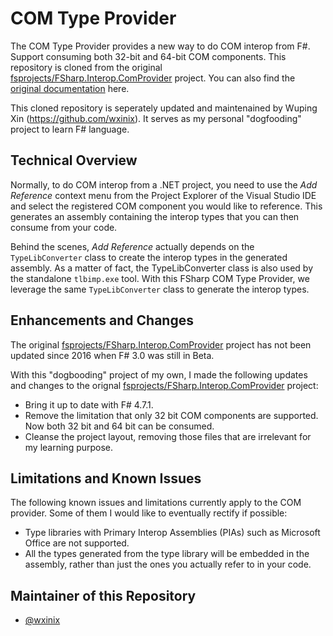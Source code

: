 # COM Type Provider

The COM Type Provider provides a new way to do COM interop from F#. Support consuming both 32-bit and 64-bit COM components. This repository is cloned from the original [fsprojects/FSharp.Interop.ComProvider](https://github.com/fsprojects/FSharp.Interop.ComProvider) project. You can also find the [original documentation](http://fsprojects.github.io/FSharp.ComProvider/) here.

This cloned repository is seperately updated and maintenained by Wuping Xin (https://github.com/wxinix). It serves as my personal "dogfooding" project to learn F# language.

## Technical Overview

Normally, to do COM interop from a .NET project, you need to use the _Add Reference_ context menu from the Project Explorer of the Visual Studio IDE and select the registered COM component you would like to reference. This generates an assembly containing the interop types that you can then consume from your code.

Behind the scenes, _Add Reference_ actually depends on the `TypeLibConverter` class to create the interop types in the generated assembly. As a matter of fact, the TypeLibConverter class is also used by the standalone `tlbimp.exe` tool. With this FSharp COM Type Provider, we leverage the same `TypeLibConverter` class  to generate the interop types.

## Enhancements and Changes

The original [fsprojects/FSharp.Interop.ComProvider](https://github.com/fsprojects/FSharp.Interop.ComProvider) project has not been updated since 2016 when F# 3.0 was still in Beta.

With this "dogbooding" project of my own, I made the following updates and changes to the orignal [fsprojects/FSharp.Interop.ComProvider](https://github.com/fsprojects/FSharp.Interop.ComProvider) project:
- Bring it up to date with F# 4.7.1.
- Remove the limitation that only 32 bit COM components are supported. Now both 32 bit and 64 bit can be consumed.
- Cleanse the project layout, removing those files that are irrelevant for my learning purpose.

## Limitations and Known Issues

The following known issues and limitations currently apply to the COM provider.
Some of them I would like to eventually rectify if possible:

* Type libraries with Primary Interop Assemblies (PIAs) such as Microsoft Office are not supported.
* All the types generated from the type library will be embedded in the assembly, rather than just the ones you actually refer to in your code.

## Maintainer of this Repository
- [@wxinix](https://github.com/wxinix)
